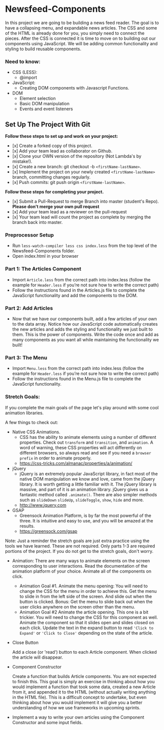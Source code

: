 # Newsfeed-Components

In this project we are going to be building a news feed reader. The goal is to have a collapsing menu, and expandable news articles. The CSS and some of the HTML is already done for you, you simply need to connect the pieces. After the CSS is connected it is time to move on to building out our components using JavaScript. We will be adding common functionality and styling to build reusable components.

### Need to know:

-    CSS (LESS):
     -    @import
-    JavaScript:
     -    Creating DOM components with Javascript Functions.
-    DOM
     -    Element selection
     -    Basic DOM manipulation
     -    Events and event listeners

## Set Up The Project With Git

**Follow these steps to set up and work on your project:**

-    [x] Create a forked copy of this project.
-    [x] Add your team lead as collaborator on Github.
-    [x] Clone your OWN version of the repository (Not Lambda's by mistake!).
-    [x] Create a new branch: git checkout -b `<firstName-lastName>`.
-    [x] Implement the project on your newly created `<firstName-lastName>` branch, committing changes regularly.
-    [x] Push commits: git push origin `<firstName-lastName>`.

**Follow these steps for completing your project.**

-    [x] Submit a Pull-Request to merge <firstName-lastName> Branch into master (student's Repo). **Please don't merge your own pull request**
-    [x] Add your team lead as a reviewer on the pull-request
-    [x] Your team lead will count the project as complete by merging the branch back into master.

### Preprocessor Setup

-    Run `less-watch-compiler less css index.less` from the top level of the Newsfeed-Components folder.
-    Open index.html in your browser

### Part 1: The Articles Component

-    Import `Article.less` from the correct path into index.less (follow the example for `Header.less` if you’re not sure how to write the correct path)
-    Follow the instructions found in the Articles.js file to complete the JavaScript functionality and add the components to the DOM.

### Part 2: Add Articles

-    Now that we have our components built, add a few articles of your own to the data array. Notice how our JavaScript code automatically creates the new articles and adds the styling and functionality we just built to them. This is the power of components. Write the code once and add as many components as you want all while maintaining the functionality we built!

### Part 3: The Menu

-    Import `Menu.less` from the correct path into index.less (follow the example for `Header.less` if you’re not sure how to write the correct path)
-    Follow the instructions found in the Menu.js file to complete the JavaScript functionality.

### Stretch Goals:

If you complete the main goals of the page let's play around with some cool animation libraries.

A few things to check out:

-    Native CSS Animations.
     -    CSS has the ability to animate elements using a number of different properties. Check out `transform` and `transition`, and `animation`. A word of warning, these CSS properties will act differently on different browsers, so always read and see if you need a `browser prefix` in order to animate properly.
     -    https://css-tricks.com/almanac/properties/a/animation/
-    jQuery
     -    jQuery is an extremely popular JavaScript library, in fact most of the native DOM manipulation we know and love, came from the jQuery library. It is worth getting a little familiar with it. The jQuery library is massive, and part of it is an animation library. jQuery gives us a fantastic method called `.animate()`. There are also simpler methods such as `slideDown` `slideUp`, `slideToggle`, `show`, `hide` and more.
     -    http://www.jquery.com
-    GSAP
     -    Greensock Animation Platform, is by far the most powerful of the three. It is intuitive and easy to use, and you will be amazed at the results.
     -    https://greensock.com/gsap

Note: Just a reminder the stretch goals are just extra practice using the tools we have learned. These are not required. Only parts 1-3 are required portions of the project. If you do not get to the stretch goals, don't worry.

-    Animation: There are many ways to animate elements on the screen corresponding to user interactions. Read the documentation of the animation platform of your choice. Animate all of the components on click.

     -    Animation Goal #1. Animate the menu opening: You will need to change the CSS for the menu in order to achieve this. Get the menu to slide in from the left side of the screen. And slide out when the button is clicked. Bonus: Get the menu to slide back out when the user clicks anywhere on the screen other than the menu.
     -    Animation Goal #2 Animate the article opening. This one is a bit trickier. You will need to change the CSS for this component as well. Animate the component so that it slides open and slides closed on each click. Update the text in the expand button to read `'Click to Expand'` or `'Click to Close'` depending on the state of the article.

-    Close Button

     Add a close (or 'read') button to each Article component. When clicked the article will disappear.

-    Component Constructor

     Create a function that builds Article components. You are not expected to finish this. This goal is simply an exercise in thinking about how you would implement a function that took some data, created a new Article from it, and appended it to the HTML (without actually writing anything in the HTML file). This is a difficult concept to undertake, but even thinking about how you would implement it will give you a better understanding of how we use frameworks in upcoming sprints.

-    Implement a way to write your own articles using the Component Constructor and some input fields.
